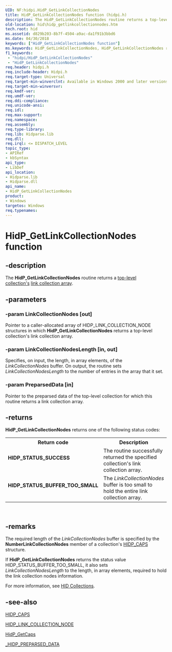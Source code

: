 ```yaml
---
UID: NF:hidpi.HidP_GetLinkCollectionNodes
title: HidP_GetLinkCollectionNodes function (hidpi.h)
description: The HidP_GetLinkCollectionNodes routine returns a top-level collection's link collection array.
old-location: hid\hidp_getlinkcollectionnodes.htm
tech.root: hid
ms.assetid: d829b203-8b7f-4504-a9ac-da1f91b3bbd6
ms.date: 04/30/2018
keywords: ["HidP_GetLinkCollectionNodes function"]
ms.keywords: HidP_GetLinkCollectionNodes, HidP_GetLinkCollectionNodes routine [Human Input Devices], hid.hidp_getlinkcollectionnodes, hidfunc_cbcd531f-dc4d-4a27-96bd-bfa3589af9a7.xml, hidpi/HidP_GetLinkCollectionNodes
f1_keywords:
 - "hidpi/HidP_GetLinkCollectionNodes"
 - "HidP_GetLinkCollectionNodes"
req.header: hidpi.h
req.include-header: Hidpi.h
req.target-type: Universal
req.target-min-winverclnt: Available in Windows 2000 and later versions of Windows.
req.target-min-winversvr: 
req.kmdf-ver: 
req.umdf-ver: 
req.ddi-compliance: 
req.unicode-ansi: 
req.idl: 
req.max-support: 
req.namespace: 
req.assembly: 
req.type-library: 
req.lib: Hidparse.lib
req.dll: 
req.irql: <= DISPATCH_LEVEL
topic_type:
- APIRef
- kbSyntax
api_type:
- LibDef
api_location:
- Hidparse.lib
- Hidparse.dll
api_name:
- HidP_GetLinkCollectionNodes
product:
- Windows
targetos: Windows
req.typenames: 
---
```


# HidP_GetLinkCollectionNodes function


## -description


The <b>HidP_GetLinkCollectionNodes</b> routine returns a <a href="https://docs.microsoft.com/windows-hardware/drivers/hid/top-level-collections">top-level collection's</a> <a href="https://docs.microsoft.com/windows-hardware/drivers/hid/link-collections">link collection array</a>.


## -parameters




### -param LinkCollectionNodes [out]

Pointer to a caller-allocated array of HIDP_LINK_COLLECTION_NODE structures in which <b>HidP_GetLinkCollectionNodes</b> returns a top-level collection's link collection array.


### -param LinkCollectionNodesLength [in, out]

Specifies, on input, the length, in array elements, of the <i>LinkCollectionNodes</i> buffer. On output, the routine sets <i>LinkCollectionNodesLength</i> to the number of entries in the array that it set.


### -param PreparsedData [in]

Pointer to the preparsed data of the top-level collection for which this routine returns a link collection array.


## -returns



<b>HidP_GetLinkCollectionNodes</b> returns one of the following status codes:

<table>
<tr>
<th>Return code</th>
<th>Description</th>
</tr>
<tr>
<td width="40%">
<dl>
<dt><b>HIDP_STATUS_SUCCESS</b></dt>
</dl>
</td>
<td width="60%">
The routine successfully returned the specified collection's link collection array.

</td>
</tr>
<tr>
<td width="40%">
<dl>
<dt><b>HIDP_STATUS_BUFFER_TOO_SMALL </b></dt>
</dl>
</td>
<td width="60%">
The <i>LinkCollectionNodes</i> buffer is too small to hold the entire link collection array.

</td>
</tr>
</table>
 




## -remarks



The required length of the <i>LinkCollectionNodes</i> buffer is specified by the <b>NumberLinkCollectionNodes</b> member of a collection's <a href="https://docs.microsoft.com/windows-hardware/drivers/ddi/hidpi/ns-hidpi-_hidp_caps">HIDP_CAPS</a> structure.

If <b>HidP_GetLinkCollectionNodes</b> returns the status value HIDP_STATUS_BUFFER_TOO_SMALL, it also sets <i>LinkCollectionNodesLength</i> to the length, in array elements, required to hold the link collection nodes information.

For more information, see <a href="https://docs.microsoft.com/windows-hardware/drivers/hid/hid-collections">HID Collections</a>. 




## -see-also




<a href="https://docs.microsoft.com/windows-hardware/drivers/ddi/hidpi/ns-hidpi-_hidp_caps">HIDP_CAPS</a>



<a href="https://docs.microsoft.com/windows-hardware/drivers/ddi/hidpi/ns-hidpi-_hidp_link_collection_node">HIDP_LINK_COLLECTION_NODE</a>



<a href="https://docs.microsoft.com/windows-hardware/drivers/ddi/hidpi/nf-hidpi-hidp_getcaps">HidP_GetCaps</a>



<a href="https://docs.microsoft.com/windows-hardware/drivers/ddi/hidsdi/nf-hidsdi-hidd_getpreparseddata">_HIDP_PREPARSED_DATA</a>
 

 

